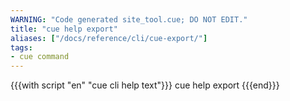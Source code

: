 ```yaml
---
WARNING: "Code generated site_tool.cue; DO NOT EDIT."
title: "cue help export"
aliases: ["/docs/reference/cli/cue-export/"]
tags:
- cue command
---
```


{{{with script "en" "cue cli help text"}}}
cue help export
{{{end}}}
